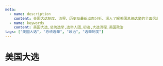 ```yaml
---
meta:
  - name: description
    content: 美国大选制度、流程、历史及最新动态分析，深入了解美国总统选举的全面信息
  - name: keywords
    content: 美国大选,总统选举,选举人团,初选,大选流程,美国政治
tags: ["美国大选", "总统选举", "政治", "选举制度"]
---
```


# 美国大选

<ImgView title="美国大选" url="https://0.z.wiki/autoupload/20240714/2vgx/1548X1010/image.png?type=ha" />

